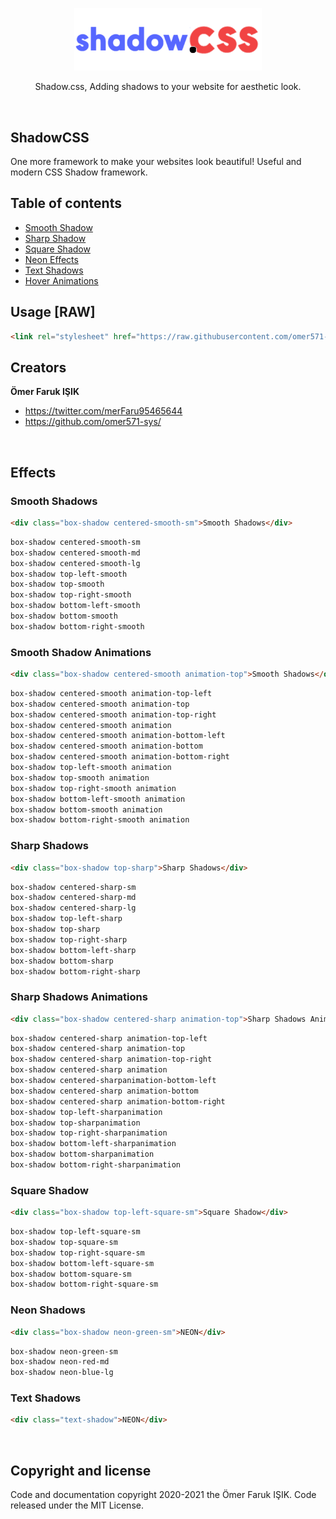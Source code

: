 <p align="center">
  <a href="https://shadowcss.github.io">
    <img src="src/shadowcss.png" alt="ShadowCSS" width="300px">
  </a>
  <p align="center">Shadow.css, Adding shadows to your website for aesthetic look.</p>
</p>
<br>

## ShadowCSS
<p>One more framework to make your websites look beautiful! Useful and modern CSS Shadow framework.</p>

## Table of contents

- [Smooth Shadow](#effects)
- [Sharp Shadow](#effects)
- [Square Shadow](#effects)
- [Neon Effects](#effects)
- [Text Shadows](#effects)
- [Hover Animations](#effects)

## Usage [RAW]

```html
<link rel="stylesheet" href="https://raw.githubusercontent.com/omer571-sys/shadow.css/main/shadow-1.1.min.css">
```

## Creators

**Ömer Faruk IŞIK**

- <https://twitter.com/merFaru95465644>
- <https://github.com/omer571-sys/>
<br>

## Effects

### Smooth Shadows

```html
<div class="box-shadow centered-smooth-sm">Smooth Shadows</div>
```

```css
box-shadow centered-smooth-sm
box-shadow centered-smooth-md
box-shadow centered-smooth-lg
box-shadow top-left-smooth
box-shadow top-smooth
box-shadow top-right-smooth
box-shadow bottom-left-smooth
box-shadow bottom-smooth
box-shadow bottom-right-smooth
```

### Smooth Shadow Animations

```html
<div class="box-shadow centered-smooth animation-top">Smooth Shadows</div>
```

```css
box-shadow centered-smooth animation-top-left
box-shadow centered-smooth animation-top
box-shadow centered-smooth animation-top-right
box-shadow centered-smooth animation
box-shadow centered-smooth animation-bottom-left
box-shadow centered-smooth animation-bottom
box-shadow centered-smooth animation-bottom-right
box-shadow top-left-smooth animation
box-shadow top-smooth animation
box-shadow top-right-smooth animation
box-shadow bottom-left-smooth animation
box-shadow bottom-smooth animation
box-shadow bottom-right-smooth animation
```

### Sharp Shadows

```html
<div class="box-shadow top-sharp">Sharp Shadows</div>
```

```css
box-shadow centered-sharp-sm
box-shadow centered-sharp-md
box-shadow centered-sharp-lg
box-shadow top-left-sharp
box-shadow top-sharp
box-shadow top-right-sharp
box-shadow bottom-left-sharp
box-shadow bottom-sharp
box-shadow bottom-right-sharp
```

### Sharp Shadows Animations

```html
<div class="box-shadow centered-sharp animation-top">Sharp Shadows Animations</div>
```

```css
box-shadow centered-sharp animation-top-left
box-shadow centered-sharp animation-top
box-shadow centered-sharp animation-top-right
box-shadow centered-sharp animation
box-shadow centered-sharpanimation-bottom-left
box-shadow centered-sharp animation-bottom
box-shadow centered-sharp animation-bottom-right
box-shadow top-left-sharpanimation
box-shadow top-sharpanimation
box-shadow top-right-sharpanimation
box-shadow bottom-left-sharpanimation
box-shadow bottom-sharpanimation
box-shadow bottom-right-sharpanimation
```

### Square Shadow

```html
<div class="box-shadow top-left-square-sm">Square Shadow</div>
```

```css
box-shadow top-left-square-sm
box-shadow top-square-sm
box-shadow top-right-square-sm
box-shadow bottom-left-square-sm
box-shadow bottom-square-sm
box-shadow bottom-right-square-sm
```

### Neon Shadows

```html
<div class="box-shadow neon-green-sm">NEON</div>
```

```css
box-shadow neon-green-sm
box-shadow neon-red-md
box-shadow neon-blue-lg
```

### Text Shadows

```html
<div class="text-shadow">NEON</div>
```
<br>

## Copyright and license
Code and documentation copyright 2020-2021 the Ömer Faruk IŞIK. Code released under the MIT License.
